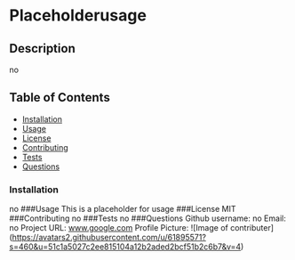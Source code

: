 
# Placeholderusage
## Description
no
## Table of Contents
* [Installation](#installation)
* [Usage](#usage)
* [License](#license)
* [Contributing](#contributing)
* [Tests](#tests)
* [Questions](#questions)
### Installation
no
###Usage
This is a placeholder for usage
###License
MIT
###Contributing
no
###Tests
no
###Questions
Github username: no
Email: no
Project URL: www.google.com
Profile Picture: 
![Image of contributer] (https://avatars2.githubusercontent.com/u/61895571?s=460&u=51c1a5027c2ee815104a12b2aded2bcf51b2c6b7&v=4)

    